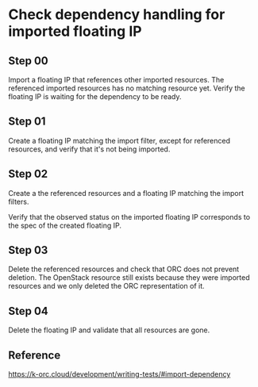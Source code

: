 # Check dependency handling for imported floating IP

## Step 00

Import a floating IP that references other imported resources. The referenced imported resources has no matching resource yet.
Verify the floating IP is waiting for the dependency to be ready.

## Step 01

Create a floating IP matching the import filter, except for referenced resources, and verify that it's not being imported.

## Step 02

Create a the referenced resources and a floating IP matching the import filters.

Verify that the observed status on the imported floating IP corresponds to the spec of the created floating IP.

## Step 03

Delete the referenced resources and check that ORC does not prevent deletion. The OpenStack resource still exists because they
were imported resources and we only deleted the ORC representation of it.

## Step 04

Delete the floating IP and validate that all resources are gone.

## Reference

https://k-orc.cloud/development/writing-tests/#import-dependency
